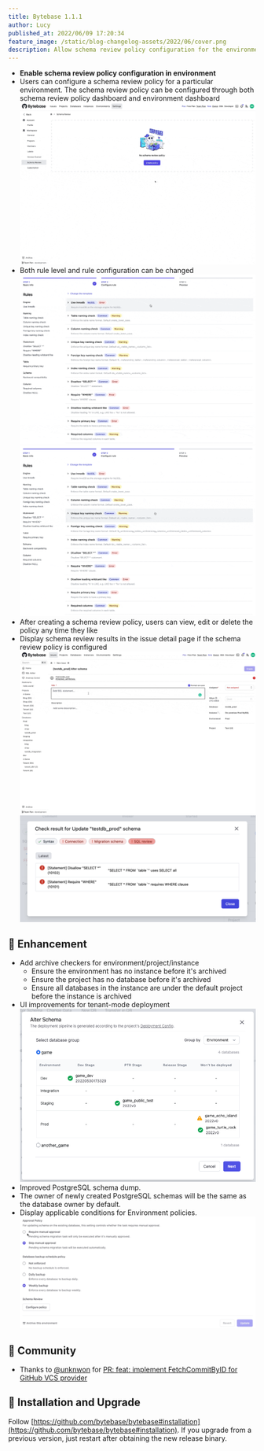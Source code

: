 ```yaml
---
title: Bytebase 1.1.1
author: Lucy
published_at: 2022/06/09 17:20:34
feature_image: /static/blog-changelog-assets/2022/06/cover.png
description: Allow schema review policy configuration for the environment. Add archive checkers for environment/project/instance. UI improvements for tenant-mode deployment. Improved PostgreSQL schema dump. The owner of newly created PostgreSQL schemas is the database owner by default. Display applicable conditions for Environment policies.
---
```


- **Enable schema review policy configuration in environment**
- Users can configure a schema review policy for a particular environment. The schema review policy can be configured through both schema review policy dashboard and environment dashboard
![schema-review-policy](/static/blog-changelog-assets/2022/06/schemareviewpolicy_highres.gif)
- Both rule level and rule configuration can be changed
![schema-review-policy](/static/blog-changelog-assets/2022/06/changerulelevel_highres.gif)
![schema-review-policy](/static/blog-changelog-assets/2022/06/changeruleconfig_highres.gif)
- After creating a schema review policy, users can view, edit or delete the policy any time they like
- Display schema review results in the issue detail page if the schema review policy is configured
![schema-review-policy](/static/blog-changelog-assets/2022/06/sqlcheckissue_highres.gif)
![schema-review-policy](/static/blog-changelog-assets/2022/06/srp5.png)

## 🎄 Enhancement

- Add archive checkers for environment/project/instance
  - Ensure the environment has no instance before it's archived
  - Ensure the project has no database before it's archived
  - Ensure all databases in the instance are under the default project before the instance is archived
- UI improvements for tenant-mode deployment
![tenantmodeui](/static/blog-changelog-assets/2022/06/tenantmode.png)
- Improved PostgreSQL schema dump.
- The owner of newly created PostgreSQL schemas will be the same as the database owner by default.
- Display applicable conditions for Environment policies.
![applicablecondition](/static/blog-changelog-assets/2022/06/applicablecondition.gif)

## 🎠 Community

- Thanks to [@unknwon](https://github.com/unknwon) for [PR: feat: implement FetchCommitByID for GitHub VCS provider](https://github.com/bytebase/bytebase/pull/1417)

## 📕 Installation and Upgrade

Follow [https://github.com/bytebase/bytebase#installation](https://github.com/bytebase/bytebase#installation). If you upgrade from a previous version, just restart after obtaining the new release binary.
